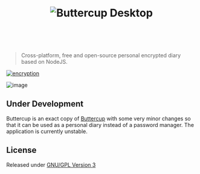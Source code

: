 <h1 align="center">
  <br/>
  <img src="https://cdn.rawgit.com/buttercup-pw/buttercup-assets/054fc0fa/badge/desktop.svg" alt="Buttercup Desktop">
  <br/>
  <br/>
  <br/>
</h1>

> Cross-platform, free and open-source personal encrypted diary based on NodeJS.

 [![encryption](https://img.shields.io/badge/Encryption-AES%20256%20CBC-red.svg)](https://tools.ietf.org/html/rfc3602)

![image](https://user-images.githubusercontent.com/768052/29536730-9db58428-86c7-11e7-9bef-418a8cd14830.png)

## Under Development

Buttercup is an exact copy of [Buttercup](https://buttercup.pw) with some very minor changes so that it can be used as a personal diary instead of a password manager.
The application is currently unstable.

## License

Released under [GNU/GPL Version 3](LICENSE)
